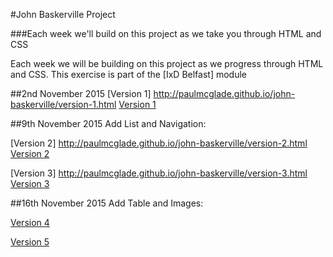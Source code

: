 #John Baskerville Project

###Each week we'll build on this project as we take you through HTML and CSS

Each week we will be building on this project as we progress through HTML and CSS. This exercise is part of the [IxD Belfast] module

##2nd November 2015
[Version 1] http://paulmcglade.github.io/john-baskerville/version-1.html
<a href="http://paulmcglade.github.io/john-baskerville/version-1.html">Version 1</a>

##9th November 2015 Add List and Navigation:

[Version 2] http://paulmcglade.github.io/john-baskerville/version-2.html
<a href="http://paulmcglade.github.io/john-baskerville/version-2.html">Version 2</a>

[Version 3] http://paulmcglade.github.io/john-baskerville/version-3.html
<a href="http://paulmcglade.github.io/john-baskerville/version-3.html">Version 3</a>

##16th November 2015 Add Table and Images:

<a href="http://paulmcglade.github.io/john-baskerville/version-4.html">Version 4</a>

<a href="http://paulmcglade.github.io/john-baskerville/version-5.html">Version 5</a>

